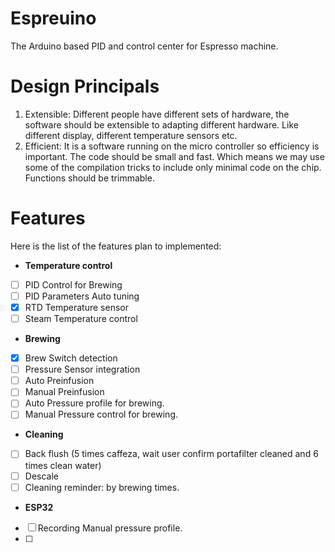 # Espreuino
The Arduino based PID and control center for Espresso machine.

# Design Principals
1. Extensible: Different people have different sets of hardware, the software should be extensible to adapting different hardware. Like different display, different temperature sensors etc.
2. Efficient: It is a software running on the micro controller so efficiency is important. The code should be small and fast. Which means we may use some of the compilation tricks to include only minimal code on the chip. Functions should be trimmable. 

# Features
Here is the list of the features plan to implemented:
- **Temperature control**
- [ ] PID Control for Brewing
- [ ] PID Parameters Auto tuning
- [x] RTD Temperature sensor
- [ ] Steam Temperature control
- **Brewing**
- [x] Brew Switch detection
- [ ] Pressure Sensor integration
- [ ] Auto Preinfusion
- [ ] Manual Preinfusion
- [ ] Auto Pressure profile for brewing.
- [ ] Manual Pressure control for brewing.
- **Cleaning**
- [ ] Back flush (5 times caffeza, wait user confirm portafilter cleaned and 6 times clean water)
- [ ] Descale
- [ ] Cleaning reminder: by brewing times.
- **ESP32**
- [ ] Recording Manual pressure profile.
- [ ]   